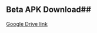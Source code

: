 ## Beta APK Download##

[Google Drive link](https://drive.google.com/drive/folders/1rLJMgSoEMp8vpA2-TVvvqTFnlmaB6qfe)

